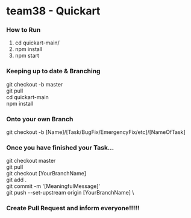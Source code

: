 # team38 - Quickart

### How to Run
1. cd quickart-main/ 
2. npm install  
3. npm start 


### Keeping up to date & Branching
git checkout -b master \
git pull \
cd quickart-main \
npm install 
### Onto your own Branch
git checkout -b [Name]/[Task/BugFix/EmergencyFix/etc]/[NameOfTask]
### Once you have finished your Task...
git checkout master \
git pull \
git checkout [YourBranchName] \
git add . \
git commit -m '[MeaningfulMessage]' \
git push --set-upstream origin [YourBranchName] \
### Create Pull Request and inform everyone!!!!!
